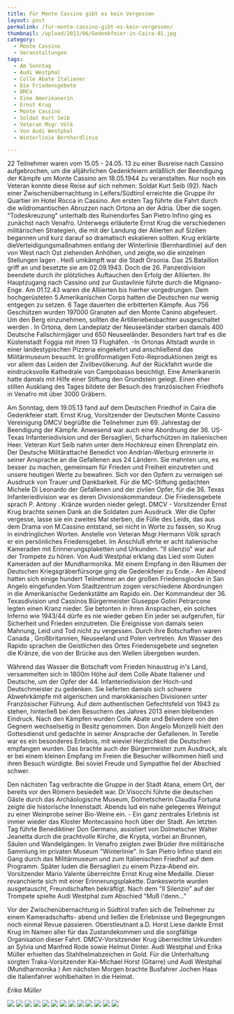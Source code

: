 ```yaml
---
title: Für Monte Cassino gibt es kein Vergessen
layout: post
permalink: /fur-monte-cassino-gibt-es-kein-vergessen/
thumbnail: /upload/2013/06/Gedenkfeier-in-Caira-01.jpg
category:
  - Monte Cassino
  - Veranstaltungen
tags:
  - Am Sonntag
  - Audi Westphal
  - Colle Abate Italiener
  - Die Friedensgebete
  - DMCV
  - Eine Amerikanerin
  - Ernst Krug
  - Monte Cassino
  - Soldat Kurt Seib
  - Veteran Msgr Völk
  - Von Audi Westphal
  - Winterlinie Bernhardlinie

---
```

22 Teilnehmer waren vom 15.05 - 24.05. 13 zu einer Busreise nach Cassino aufgebrochen, um die alljährlichen Gedenkfeiern anläßlich der Beendigung der Kämpfe um Monte Cassino am 18.05.1944 zu veranstalten. Nur noch ein Veteran konnte diese Reise auf sich nehmen: Soldat Kurt Seib (92). Nach einer Zwischenübernachtung in Leifers/Südtirol erreichte die Gruppe ihr Quartier im Hotel Rocca in Cassino. Am ersten Tag führte die Fahrt durch die wildromantischen Abruzzen nach Ortona an der Adria. Über die sogen. "Todeskreuzung" unterhalb des Ruinendorfes San Pietro Infino ging es zunächst nach Venafro. Unterwegs erläuterte Ernst Krug die verschiedenen militärischen Strategien, die mit der Landung der Aliierten auf Sizilien begannen und kurz darauf so dramatisch eskalieren sollten. Krug erklärte dieVerteidigungsmaßnahmen entlang der Winterlinie (Bernhardlinie) auf den von West nach Ost ziehenden Anhöhen, und zeigte,wo die einzelnen Stellungen lagen . Heiß umkämpft war die Stadt Orsonia. Das 25.Bataillon griff an und besetzte sie am 02.09.1943. Doch die 26. Panzerdivision beendete durch ihr plötzliches Auftauchen den Erfolg der Alliierten. Ihr Hauptzugang nach Cassino und zur Gustavlinie führte durch die Mignano-Enge. Am 01.12.43 waren die Alliierten bis hierher vorgedrungen. Dem hochgerüsteten 5.Amerikanischen Corps hatten die Deutschen nur wenig entgegen zu setzen. 6 Tage dauerten die erbitterten Kämpfe. Aus 756 Geschützen wurden 197000 Granaten auf den Monte Canino abgefeuert. Um den Berg einzunehmen, sollten die Artilleriebeobachter ausgeschaltet werden . In Ortona, dem Landeplatz der Neuseeländer starben damals 400 Deutsche Fallschirmjäger und 650 Neuseeländer. Besonders hart traf es die Küstenstadt Foggia mit ihren 13 Flughäfen. -In Ortonas Altstadt wurde in einer landestypischen Pizzeria eingekehrt und anschließend das Militärmuseum besucht. In großformatigen Foto-Reproduktionen zeigt es vor allem das Leiden der Zivilbevölkerung. Auf der Rückfahrt wurde die eindrucksvolle Kathedrale von Campobasso besichtigt. Eine Amerikanerin hatte damals mit Hilfe einer Stiftung den Grundstein gelegt. Einen eher stillen Ausklang des Tages bildete der Besuch des französischen Friedhofs in Venafro mit über 3000 Gräbern.

Am Sonntag, dem 19.05.13 fand auf dem Deutschen Friedhof in Caira die Gedenkfeier statt. Ernst Krug, Vorsitzender der Deutschen Monte Cassino Vereinigung DMCV begrüßte die Teilnehmer zum 69. Jahrestag der Beendigung der Kämpfe. Anwesend war auch eine Abordnung der 36. US-Texas Infanteriedivision und der Bersaglieri, Scharfschützen im italienischen Heer. Veteran Kurt Seib nahm unter dem Hochkreuz einen Ehrenplatz ein. Der Deutsche Militärattaché Benedict von Andrian-Werburg erinnerte in seiner Ansprache an die Gefallenen aus 24 Ländern. Sie mahnten uns, es besser zu machen, gemeinsam für Frieden und Freiheit einzutreten und unsere heutigen Werte zu bewahren. Sich vor den Opfern zu verneigen sei Ausdruck von Trauer und Dankbarkeit. Für die MC-Stiftung gedachten Michele Di Leonardo der Gefallenen und der zivilen Opfer, für die 36. Texas Infanteriedivision war es deren Divisionskommandeur. Die Friedensgebete sprach P. Antony . Kränze wurden nieder gelegt. DMCV - Vorsitzender Ernst Krug brachte seinen Dank an die Soldaten zum Ausdruck .Wer die Opfer vergesse, lasse sie ein zweites Mal sterben, die Fülle des Leids, das aus dem Drama von M.Cassino entstand, sei nicht in Worte zu fassen, so Krug in eindringlichen Worten. Anstelle von Veteran Msgr.Hermann Völk sprach er ein persönliches Friedensgebet. Im Anschluß ehrte er acht italienische Kameraden mit Erinnerungsplaketten und Urkunden. "Il silenzio" war auf der Trompete zu hören. Von Audi Westphal erklang das Lied vom Guten Kameraden auf der Mundharmonika. Mit einem Empfang in den Räumen der Deutschen Kriegsgräberfürsorge ging die Gedenkfeier zu Ende.- Am Abend hatten sich einige hundert Teilnehmer an der großen Friedensglocke in San Angelo eingefunden.Vom Stadtzentrum zogen verschiedene Abordnungen in die Amerikanische Gedenkstätte am Rapido ein. Der Kommandeur der 36. Texasdivision und Cassinos Bürgermeister Giuseppe Golini Petrarcone legten einen Kranz nieder. Sie betonten in ihren Ansprachen, ein solches Inferno wie 1943/44 dürfe es nie wieder geben Ein jeder sei aufgerufen, für Sicherheit und Frieden einzutreten. Die Ereignisse von damals seien Mahnung, Leid und Tod nicht zu vergessen. Durch ihre Botschaften waren Canada , Großbritannien, Neuseeland und Polen vertreten. Am Wasser des Rapido sprachen die Geistlichen des Ortes Friedensgebete und segneten die Kränze, die von der Brücke aus den Wellen übergeben wurden.

Während das Wasser die Botschaft vom Frieden hinaustrug in's Land, versammelten sich in 1800m Höhe auf dem Colle Abate Italiener und Deutsche, um der Opfer der 44. Infanteriedivision der Hoch-und Deutschmeister zu gedenken. Sie lieferten damals sich schwere Abwehrkämpfe mit algerischen und marokkanischen Divisionen unter Französischer Führung. Auf dem authentischen Gefechtsfeld von 1943 zu stehen, hinterließ bei den Besuchern des Jahres 2013 einen bleibenden Eindruck. Nach den Kämpfen wurden Colle Abate und Belvedere von den Gegnern wechselseitig in Besitz genommen. Don Angelo Monzelli hielt den Gottesdienst und gedachte in seiner Ansprache der Gefallenen. In Terelle war es ein besonderes Erlebnis, mit wieviel Herzlichkeit die Deutschen empfangen wurden. Das brachte auch der Bürgermeister zum Ausdruck, als er bei einem kleinen Empfang im Freien die Besucher willkommen hieß und ihren Besuch würdigte. Bei soviel Freude und Sympathie fiel der Abschied schwer.

Den nächsten Tag verbrachte die Gruppe in der Stadt Atana, einem Ort, der bereits vor den Römern besiedelt war. Dr.Visocchi führte die deutschen Gäste durch das Archäologische Museum, Dolmetscherin Claudia Fortuna zeigte die historische Innenstadt. Abends lud ein nahe gelegenes Weingut zu einer Weinprobe seiner Bio-Weine ein. - Ein ganz zentrales Erlebnis ist immer wieder das Kloster Montecassino hoch über der Stadt. Am letzten Tag führte Benediktiner Don Germano, assistiert von Dolmetscher Walter Jeanetta durch die prachtvolle Kirche, die Krypta, vorbei an Brunnen, Säulen und Wandelgängen. In Venafro zeigten zwei Brüder ihre militärische Sammlung im privaten Museum "Winterlinie". In San Pietro Infino stand ein Gang durch das Militärmuseum und zum Italienischen Friedhof auf dem Programm. Später luden die Bersaglieri zu einem Pizza-Abend ein. Vorsitzender Mario Valente überreichte Ernst Krug eine Medaille. Dieser revanchierte sich mit einer Erinnerungsplakette. Dankesworte wurden ausgetauscht, Freundschaften bekräftigt. Nach dem "Il Silenzio" auf der Trompete spielte Audi Westphal zum Abschied "Muß i'denn..."

Vor der Zwischenübernachtung in Südtirol trafen sich die Teilnehmer zu einem Kameradschafts- abend und ließen die Erlebnisse und Begegnungen noch einmal Revue passieren. Oberstleutnant a.D. Horst Liese dankte Ernst Krug im Namen aller für das Zustandekommen und die sorgfältige Organisation dieser Fahrt. DMCV-Vorsitzender Krug überreichte Urkunden an Sylvia und Manfred Rode sowie Helmut Dinter. Audi Westphal und Erika Müller erhielten das Stahlhelmabzeichen in Gold. Für die Unterhaltung sorgten Traka-Vorsitzender Kai-Michael Horst (Gitarre) und Audi Westphal (Mundharmonika ) Am nächsten Morgen brachte Busfahrer Jochen Haas die Italienfahrer wohlbehalten in die Heimat.

<em>Erika Müller</em>

[![](/upload/2013/06/20130604-112913.jpg)](/upload/2013/06/20130604-112913.jpg)
[![](/upload/2013/06/20130604-112924.jpg)](/upload/2013/06/20130604-112924.jpg)
[![](/upload/2013/06/20130604-112311.jpg)](/upload/2013/06/20130604-112311.jpg)
[![](/upload/2013/06/Auf-dem-Colle-Abate.jpg)](/upload/2013/06/Auf-dem-Colle-Abate.jpg)
[![](/upload/2013/06/Caira-Militätattaché-Benedict-v.Andrian-Werburg-und-DMCV-Vorsitzender-Ernst-Krug.jpg)](/upload/2013/06/Caira-Militätattaché-Benedict-v.Andrian-Werburg-und-DMCV-Vorsitzender-Ernst-Krug.jpg)
[![](/upload/2013/06/Ehrungen.jpg)](/upload/2013/06/Ehrungen.jpg)
[![](/upload/2013/06/Gedenkfeier-in-Caira-02.jpg)](/upload/2013/06/Gedenkfeier-in-Caira-02.jpg)
[![](/upload/2013/06/im-Kloster-01.jpg)](/upload/2013/06/im-Kloster-01.jpg)
[![](/upload/2013/06/im-Kloster-02.jpg)](/upload/2013/06/im-Kloster-02.jpg)
[![](/upload/2013/06/Ortona.jpg)](/upload/2013/06/Ortona.jpg)
[![](/upload/2013/06/P1000066.jpg)](/upload/2013/06/P1000066.jpg)
[![](/upload/2013/06/Venafro-Im-Museum-Winterlinie.jpg)](/upload/2013/06/Venafro-Im-Museum-Winterlinie.jpg)
[![](/upload/2013/06/Veteran-Kurt-Seib-in-Caira.jpg)](/upload/2013/06/Veteran-Kurt-Seib-in-Caira.jpg)
